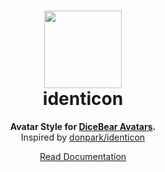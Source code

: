 <h1 align="center"><img src="https://avatars.dicebear.com/api/identicon/John%20Doe.svg" width="124" /> <br />identicon</h1>
<p align="center">
  <strong>Avatar Style for <a href="https://avatars.dicebear.com/">DiceBear Avatars</a>.</strong><br />
  Inspired by <a href="https://github.com/donpark/identicon">donpark/identicon</a>
</p>

<p align="center">
  <a href="https://avatars.dicebear.com/styles/identicon">
    Read Documentation
  </a>
</p>
